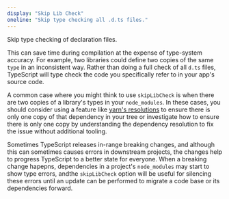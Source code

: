 ```yaml
---
display: "Skip Lib Check"
oneline: "Skip type checking all .d.ts files."
---
```


Skip type checking of declaration files.

This can save time during compilation at the expense of type-system accuracy. For example, two libraries could
define two copies of the same `type` in an inconsistent way. Rather than doing a full check of all `d.ts` files, TypeScript
will type check the code you specifically refer to in your app's source code.

A common case where you might think to use `skipLibCheck` is when there are two copies of a library's types in
your `node_modules`. In these cases, you should consider using a feature like [yarn's resolutions](https://yarnpkg.com/lang/en/docs/selective-version-resolutions/)
to ensure there is only one copy of that dependency in your tree or investigate how to ensure there is
only one copy by understanding the dependency resolution to fix the issue without additional tooling.

Sometimes TypeScript releases in-range breaking changes, and although this can sometimes causes errors in downstream projects, the
changes help to progress TypeScript to a better state for everyone. When a breaking change hapepns, dependencies
in a project's `node_modules` may start to show type errors, andthe `skipLibCheck` option will
be useful for silencing these errors until an update can be performed to migrate a code base or its dependencies forward.
